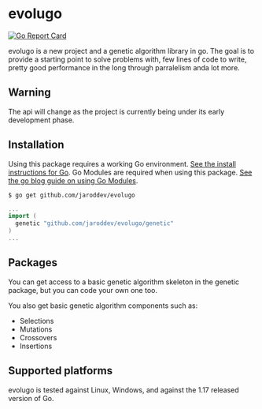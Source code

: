 # evolugo

[![Go Report Card](https://goreportcard.com/badge/github.com/jaroddev/evolugo)](https://goreportcard.com/report/github.com/jaroddev/evolugo)

evolugo is a new project and a genetic algorithm library in go. The goal is to provide
a starting point to solve problems with, few lines of code to write, pretty good performance in the long 
through parralelism anda lot more.

## Warning

The api will change as the project is currently being under its early development phase. 

## Installation

Using this package requires a working Go environment. [See the install instructions for Go](http://golang.org/doc/install.html). 
Go Modules are required when using this package. [See the go blog guide on using Go Modules](https://blog.golang.org/using-go-modules).

```
$ go get github.com/jaroddev/evolugo
```

```go
...
import (
  genetic "github.com/jaroddev/evolugo/genetic"
)
...
```

## Packages

You can get access to a basic genetic algorithm skeleton in the genetic package, but you can code your own one too.

You also get basic genetic algorithm components such as:
 - Selections
 - Mutations
 - Crossovers
 - Insertions

## Supported platforms

evolugo is tested against Linux, Windows, and against the 1.17
released version of Go.

